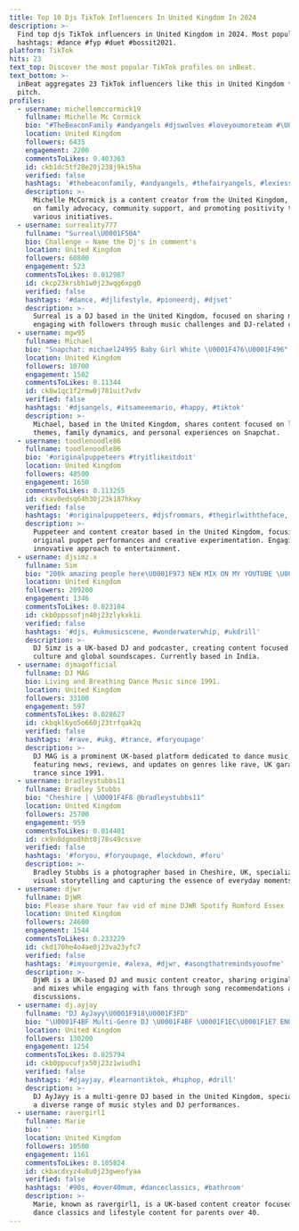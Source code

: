 ```yaml
---
title: Top 10 Djs TikTok Influencers In United Kingdom In 2024
description: >-
  Find top djs TikTok influencers in United Kingdom in 2024. Most popular
  hashtags: #dance #fyp #duet #bossit2021.
platform: TikTok
hits: 23
text_top: Discover the most popular TikTok profiles on inBeat.
text_bottom: >-
  inBeat aggregates 23 TikTok influencers like this in United Kingdom for you to
  pitch.
profiles:
  - username: michellemccormick19
    fullname: Michelle Mc Cormick
    bio: "#TheBeaconFamily #andyangels #djswolves #loveyoumoreteam #\U0001F98Bheaven\U0001F98B"
    location: United Kingdom
    followers: 6435
    engagement: 2200
    commentsToLikes: 0.403363
    id: ckb1dc5tf28e20j238j9ki5ha
    verified: false
    hashtags: '#thebeaconfamily, #andyangels, #thefairyangels, #lexiessuperheroes4life'
    description: >-
      Michelle McCormick is a content creator from the United Kingdom, focusing
      on family advocacy, community support, and promoting positivity through
      various initiatives.
  - username: surreality777
    fullname: "Surreal\U0001F50A"
    bio: Challenge ♾️ Name the Dj's in comment's
    location: United Kingdom
    followers: 60800
    engagement: 523
    commentsToLikes: 0.012987
    id: ckcp23krsbh1w0j23wqg6xpg0
    verified: false
    hashtags: '#dance, #djlifestyle, #pioneerdj, #djset'
    description: >-
      Surreal is a DJ based in the United Kingdom, focused on sharing mixes and
      engaging with followers through music challenges and DJ-related content.
  - username: mgw95
    fullname: Michael
    bio: "Snapchat: michael24995 Baby Girl White \U0001F476\U0001F496"
    location: United Kingdom
    followers: 10700
    engagement: 1502
    commentsToLikes: 0.11344
    id: ck8w1qc1f2rmw0j781uit7vdv
    verified: false
    hashtags: '#djsangels, #itsameeemario, #happy, #tiktok'
    description: >-
      Michael, based in the United Kingdom, shares content focused on lifestyle
      themes, family dynamics, and personal experiences on Snapchat.
  - username: toodlenoodle86
    fullname: toodlenoodle86
    bio: '#originalpuppeteers #tryitlikeitdoit'
    location: United Kingdom
    followers: 48500
    engagement: 1650
    commentsToLikes: 0.113255
    id: ckav0edsq64h30j23k187hkwy
    verified: false
    hashtags: '#originalpuppeteers, #djsfrommars, #thegirlwiththeface, #featurethis'
    description: >-
      Puppeteer and content creator based in the United Kingdom, focusing on
      original puppet performances and creative experimentation. Engaging and
      innovative approach to entertainment.
  - username: djsimz.x
    fullname: Sim
    bio: "200k amazing people here\U0001F973 NEW MIX ON MY YOUTUBE \U0001F447\U0001F3FD"
    location: United Kingdom
    followers: 209200
    engagement: 1346
    commentsToLikes: 0.023104
    id: ckb0ppssofjn40j23zlykxk1i
    verified: false
    hashtags: '#djs, #ukmusicscene, #wonderwaterwhip, #ukdrill'
    description: >-
      DJ Simz is a UK-based DJ and podcaster, creating content focused on music
      culture and global soundscapes. Currently based in India.
  - username: djmagofficial
    fullname: DJ MAG
    bio: Living and Breathing Dance Music since 1991.
    location: United Kingdom
    followers: 33100
    engagement: 597
    commentsToLikes: 0.028627
    id: ckbqkl6yo5o660j23trfqak2q
    verified: false
    hashtags: '#rave, #ukg, #trance, #foryoupage'
    description: >-
      DJ MAG is a prominent UK-based platform dedicated to dance music,
      featuring news, reviews, and updates on genres like rave, UK garage, and
      trance since 1991.
  - username: bradleystubbs11
    fullname: Bradley Stubbs
    bio: "Cheshire | \U0001F4F8 @bradleystubbs11"
    location: United Kingdom
    followers: 25700
    engagement: 959
    commentsToLikes: 0.014401
    id: ck9n8dgmo8hht0j78s49cssve
    verified: false
    hashtags: '#foryou, #foryoupage, #lockdown, #foru'
    description: >-
      Bradley Stubbs is a photographer based in Cheshire, UK, specializing in
      visual storytelling and capturing the essence of everyday moments.
  - username: djwr
    fullname: DjWR
    bio: Please share Your fav vid of mine DJWR Spotify Romford Essex
    location: United Kingdom
    followers: 24600
    engagement: 1544
    commentsToLikes: 0.233229
    id: ckd170he4o4ae0j23va23yfc7
    verified: false
    hashtags: '#imyourgenie, #alexa, #djwr, #asongthatremindsyouofme'
    description: >-
      DjWR is a UK-based DJ and music content creator, sharing original tracks
      and mixes while engaging with fans through song recommendations and music
      discussions.
  - username: dj.ayjay
    fullname: "DJ AyJayy\U0001F918\U0001F3FD"
    bio: "\U0001F4BF Multi-Genre DJ \U0001F4BF \U0001F1EC\U0001F1E7 ENQUIRIES\U0001F4E9 dj.ayjaypromotions@gmail.com"
    location: United Kingdom
    followers: 130200
    engagement: 1254
    commentsToLikes: 0.025794
    id: ckb0ppucufjx50j23z1wiudh1
    verified: false
    hashtags: '#djayjay, #learnontiktok, #hiphop, #drill'
    description: >-
      DJ AyJayy is a multi-genre DJ based in the United Kingdom, specializing in
      a diverse range of music styles and DJ performances.
  - username: ravergirl1
    fullname: Marie
    bio: ''
    location: United Kingdom
    followers: 10500
    engagement: 1161
    commentsToLikes: 0.105824
    id: ckbacdxyz4u8u0j23gweofyaa
    verified: false
    hashtags: '#90s, #over40mum, #danceclassics, #bathroom'
    description: >-
      Marie, known as ravergirl1, is a UK-based content creator focused on 90s
      dance classics and lifestyle content for parents over 40.
---
```


